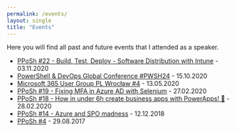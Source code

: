 ```yaml
---
permalink: /events/
layout: single
title: "Events"
---
```


Here you will find all past and future events that I attended as a speaker.

* [PPoSh #22 - Build, Test, Deploy - Software Distribution with Intune](https://www.meetup.com/pl-PL/Polish-PowerShell-Group-PPoSh/events/273504857/) - 03.11.2020
* [PowerShell & DevOps Global Conference #PWSH24](http://web-old.archive.org/web/20201101021600/https://powershell.org/24hour/#1601326982112-7048eaf8-eb8e) - 15.10.2020
* [Microsoft 365 User Group PL Wrocław #4](https://www.meetup.com/pl-PL/Microsoft-365-User-Group-Poland/events/270480941/) - 13.05.2020
* [PPoSh #19 - Fixing MFA in Azure AD with Selenium](https://www.meetup.com/pl-PL/Polish-PowerShell-Group-PPoSh/events/268273958/) - 27.02.2020
* [PPoSh #18 - How in under 6h create business apps with PowerApps! 💪](https://www.meetup.com/pl-PL/Polish-PowerShell-Group-PPoSh/events/267861117/) - 28.02.2020
* [PPoSh #14 - Azure and SPO madness](https://www.meetup.com/pl-PL/Polish-PowerShell-Group-PPoSh/events/256911696/) - 12.12.2018
* [PPoSh #4](https://www.meetup.com/pl-PL/Polish-PowerShell-Group-PPoSh/events/242088012/) - 29.08.2017
